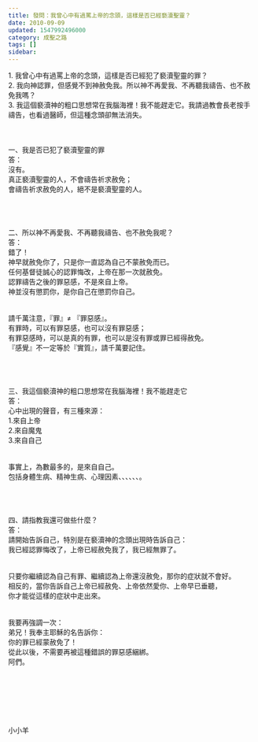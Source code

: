 ```yaml
---
title: 發問：我曾心中有過罵上帝的念頭，這樣是否已經褻瀆聖靈？
date: 2010-09-09
updated: 1547992496000
category: 成聖之路
tags: []
sidebar: 
---
```


<p>1.	我曾心中有過罵上帝的念頭，這樣是否已經犯了褻瀆聖靈的罪？<br/>2.	我向神認罪，但感覺不到神赦免我。所以神不再愛我、不再聽我禱告、也不赦免我嗎？<br/>3.	我這個褻瀆神的粗口思想常在我腦海裡！我不能趕走它。我請過教會長老按手禱告，也看過醫師，但這種念頭卻無法消失。<br/><!--more--><br/><br/><br/>一、我是否已犯了褻瀆聖靈的罪<br/>答：<br/>沒有。<br/>真正褻瀆聖靈的人，不會禱告祈求赦免；<br/>會禱告祈求赦免的人，絕不是褻瀆聖靈的人。<br/> <br/><br/><br/><br/>二、所以神不再愛我、不再聽我禱告、也不赦免我呢？<br/>答：<br/>錯了！<br/>神早就赦免你了，只是你一直認為自己不蒙赦免而已。<br/>任何基督徒誠心的認罪悔改，上帝在那一次就赦免。<br/>認罪禱告之後的罪惡感，不是來自上帝。<br/>神並沒有懲罰你，是你自己在懲罰你自己。<br/><br/><br/>請千萬注意，『罪』≠ 『罪惡感』。<br/>有罪時，可以有罪惡感，也可以沒有罪惡感；<br/>有罪惡感時，可以是真的有罪，也可以是沒有罪或罪已經得赦免。<br/>『感覺』不一定等於『實質』，請千萬要記住。<br/> <br/><br/><br/><br/>三、我這個褻瀆神的粗口思想常在我腦海裡！我不能趕走它<br/>答：<br/>心中出現的聲音，有三種來源：<br/>1.來自上帝<br/>2.來自魔鬼<br/>3.來自自己<br/> <br/><br/>事實上，為數最多的，是來自自己。<br/>包括身體生病、精神生病、心理因素、、、、、、。<br/> <br/><br/><br/> <br/>四、請指教我還可做些什麼？<br/>答：<br/>請開始告訴自己，特別是在褻瀆神的念頭出現時告訴自己：<br/>我已經認罪悔改了，上帝已經赦免我了，我已經無罪了。<br/> <br/><br/>只要你繼續認為自己有罪、繼續認為上帝還沒赦免，那你的症狀就不會好。<br/>相反的，當你告訴自己上帝已經赦免、上帝依然愛你、上帝早已垂聽，<br/>你才能從這樣的症狀中走出來。<br/> <br/><br/>我要再強調一次：<br/>弟兄！我奉主耶穌的名告訴你：<br/>你的罪已經蒙赦免了！<br/>從此以後，不需要再被這種錯誤的罪惡感綑綁。<br/>阿們。<br/> <br/><br/><br/><br/><br/><br/><br/>小小羊</p>